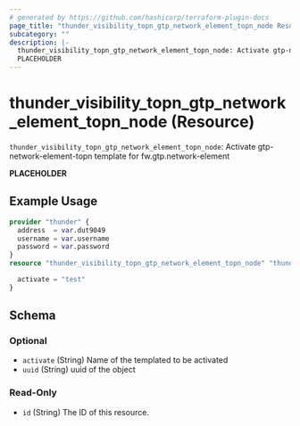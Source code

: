 ```yaml
---
# generated by https://github.com/hashicorp/terraform-plugin-docs
page_title: "thunder_visibility_topn_gtp_network_element_topn_node Resource - terraform-provider-thunder"
subcategory: ""
description: |-
  thunder_visibility_topn_gtp_network_element_topn_node: Activate gtp-network-element-topn template for fw.gtp.network-element
  PLACEHOLDER
---
```


# thunder_visibility_topn_gtp_network_element_topn_node (Resource)

`thunder_visibility_topn_gtp_network_element_topn_node`: Activate gtp-network-element-topn template for fw.gtp.network-element

__PLACEHOLDER__

## Example Usage

```terraform
provider "thunder" {
  address  = var.dut9049
  username = var.username
  password = var.password
}
resource "thunder_visibility_topn_gtp_network_element_topn_node" "thunder_visibility_topn_gtp_network_element_topn_node" {

  activate = "test"
}
```

<!-- schema generated by tfplugindocs -->
## Schema

### Optional

- `activate` (String) Name of the templated to be activated
- `uuid` (String) uuid of the object

### Read-Only

- `id` (String) The ID of this resource.


